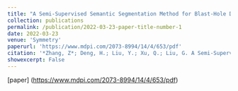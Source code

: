 ```yaml
---
title: "A Semi-Supervised Semantic Segmentation Method for Blast-Hole Detection"
collection: publications
permalink: /publication/2022-03-23-paper-title-number-1
date: 2022-03-23
venue: 'Symmetry'
paperurl: 'https://www.mdpi.com/2073-8994/14/4/653/pdf'
citation: '*Zhang, Z*; Deng, H.; Liu, Y.; Xu, Q.; Liu, G. A Semi-Supervised Semantic Segmentation Method for Blast-Hole Detection. Symmetry 2022, 14, 653.'
showexcerpt: False
---
```

[paper]
(https://www.mdpi.com/2073-8994/14/4/653/pdf)